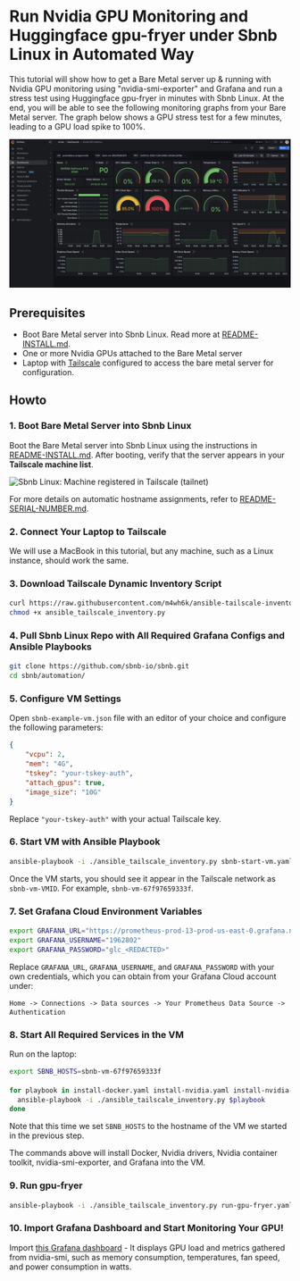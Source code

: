 # Run Nvidia GPU Monitoring and Huggingface gpu-fryer under Sbnb Linux in Automated Way

This tutorial will show how to get a Bare Metal server up & running with Nvidia GPU monitoring using "nvidia-smi-exporter" and Grafana and run a stress test using Huggingface gpu-fryer in minutes with Sbnb Linux. At the end, you will be able to see the following monitoring graphs from your Bare Metal server. The graph below shows a GPU stress test for a few minutes, leading to a GPU load spike to 100%.

![Sbnb Linux: Monitoring GPU Load, Memory, Temp, FAN speed, Power consumption (Watt) with Grafana](images/huggingface-gpu-fryer-grafana.png)

## Prerequisites
- Boot Bare Metal server into Sbnb Linux. Read more at [README-INSTALL.md](README-INSTALL.md).
- One or more Nvidia GPUs attached to the Bare Metal server
- Laptop with [Tailscale](https://tailscale.com/) configured to access the bare metal server for configuration.

## Howto

### 1. Boot Bare Metal Server into Sbnb Linux
Boot the Bare Metal server into Sbnb Linux using the instructions in [README-INSTALL.md](README-INSTALL.md). After booting, verify that the server appears in your **Tailscale machine list**.

![Sbnb Linux: Machine registered in Tailscale (tailnet)](images/serial-number-tailscale.png)

For more details on automatic hostname assignments, refer to [README-SERIAL-NUMBER.md](README-SERIAL-NUMBER.md).

### 2. Connect Your Laptop to Tailscale
We will use a MacBook in this tutorial, but any machine, such as a Linux instance, should work the same.

### 3. Download Tailscale Dynamic Inventory Script
```sh
curl https://raw.githubusercontent.com/m4wh6k/ansible-tailscale-inventory/refs/heads/main/ansible_tailscale_inventory.py -O
chmod +x ansible_tailscale_inventory.py
```

### 4. Pull Sbnb Linux Repo with All Required Grafana Configs and Ansible Playbooks
```sh
git clone https://github.com/sbnb-io/sbnb.git
cd sbnb/automation/
```

### 5. Configure VM Settings
Open `sbnb-example-vm.json` file with an editor of your choice and configure the following parameters:
```json
{
    "vcpu": 2,
    "mem": "4G",
    "tskey": "your-tskey-auth",
    "attach_gpus": true,
    "image_size": "10G"
}
```
Replace `"your-tskey-auth"` with your actual Tailscale key.

### 6. Start VM with Ansible Playbook
```sh
ansible-playbook -i ./ansible_tailscale_inventory.py sbnb-start-vm.yaml
```

Once the VM starts, you should see it appear in the Tailscale network as `sbnb-vm-VMID`. For example, `sbnb-vm-67f97659333f`.

### 7. Set Grafana Cloud Environment Variables

```sh
export GRAFANA_URL="https://prometheus-prod-13-prod-us-east-0.grafana.net/api/prom/push"
export GRAFANA_USERNAME="1962802"
export GRAFANA_PASSWORD="glc_<REDACTED>"
```

Replace `GRAFANA_URL`, `GRAFANA_USERNAME`, and `GRAFANA_PASSWORD` with your own credentials, which you can obtain from your Grafana Cloud account under:

```
Home -> Connections -> Data sources -> Your Prometheus Data Source -> Authentication
```

### 8. Start All Required Services in the VM
Run on the laptop:
```sh
export SBNB_HOSTS=sbnb-vm-67f97659333f

for playbook in install-docker.yaml install-nvidia.yaml install-nvidia-container-toolkit.yaml nvidia-smi-exporter.yaml grafana.yaml; do
  ansible-playbook -i ./ansible_tailscale_inventory.py $playbook
done
```

Note that this time we set `SBNB_HOSTS` to the hostname of the VM we started in the previous step.

The commands above will install Docker, Nvidia drivers, Nvidia container toolkit, nvidia-smi-exporter, and Grafana into the VM.

### 9. Run gpu-fryer
```sh
ansible-playbook -i ./ansible_tailscale_inventory.py run-gpu-fryer.yaml
```

### 10. Import Grafana Dashboard and Start Monitoring Your GPU!
Import [this Grafana dashboard](https://grafana.com/grafana/dashboards/14574-nvidia-gpu-metrics/) - It displays GPU load and metrics gathered from nvidia-smi, such as memory consumption, temperatures, fan speed, and power consumption in watts.

